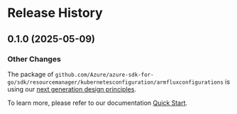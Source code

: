 # Release History

## 0.1.0 (2025-05-09)
### Other Changes

The package of `github.com/Azure/azure-sdk-for-go/sdk/resourcemanager/kubernetesconfiguration/armfluxconfigurations` is using our [next generation design principles](https://azure.github.io/azure-sdk/general_introduction.html).

To learn more, please refer to our documentation [Quick Start](https://aka.ms/azsdk/go/mgmt).